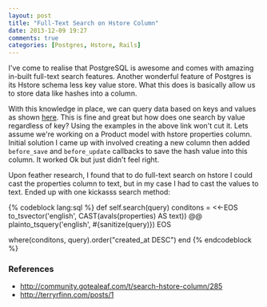 ```yaml
---
layout: post
title: "Full-Text Search on Hstore Column"
date: 2013-12-09 19:27
comments: true
categories: [Postgres, Hstore, Rails]
---
```


<!-- more -->

I've come to realise that PostgreSQL is awesome and comes with amazing in-built full-text search features. Another wonderful feature of Postgres is its Hstore schema less key value store. What this does is basically allow us to store data like hashes into a column.

With this knowledge in place, we can query data based on keys and values as shown [here](http://schneems.com/post/19298469372/you-got-nosql-in-my-postgres-using-hstore-in-rails). This is fine and great but how does one search by value regardless of key? Using the examples in the above link won't cut it. Lets assume we're working on a Product model with hstore properties column. Initial solution I came up with involved creating a new column then added `before_save` and `before_update` callbacks to save the hash value into this column. It worked Ok but just didn't feel right.

Upon feather research, I found that to do full-text search on hstore I could cast the properties column to text, but in my case I had to cast the values to text. Ended up with one kickasss search method:

{% codeblock lang:sql %}
def self.search(query)
  conditons = <<-EOS
    to_tsvector('english', CAST(avals(properties) AS text)) @@ plainto_tsquery('english', #{sanitize(query)})
  EOS

  where(conditons, query).order("created_at DESC")
end
{% endcodeblock %}

### References
*  http://community.gotealeaf.com/t/search-hstore-column/285
*  http://terryrfinn.com/posts/1